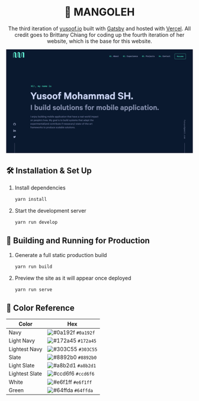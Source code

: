 <h1 align="center">
  🤹 MANGOLEH
</h1>
<p align="center">
  The third iteration of <a href="https://www.yusoof.io" target="_blank">yusoof.io</a> built with <a href="https://www.gatsbyjs.org" target="_blank">Gatsby</a> and hosted with <a href="https://www.vercel.com" target="_blank">Vercel</a>.
  All credit goes to Brittany Chiang for coding up the fourth iteration of her website, which is the base for this website.
</p>

![Demo](/src/images/demo.png)

## 🛠 Installation & Set Up

1. Install dependencies
   ```sh
   yarn install
   ```
2. Start the development server
   ```sh
   yarn run develop
   ```

## 🚀 Building and Running for Production

1. Generate a full static production build
   ```sh
   yarn run build
   ```
2. Preview the site as it will appear once deployed
   ```sh
   yarn run serve
   ```

## 🎨 Color Reference

| Color          | Hex                                                                |
| -------------- | ------------------------------------------------------------------ |
| Navy           | ![#0a192f](https://via.placeholder.com/10/0a192f?text=+) `#0a192f` |
| Light Navy     | ![#172a45](https://via.placeholder.com/10/0a192f?text=+) `#172a45` |
| Lightest Navy  | ![#303C55](https://via.placeholder.com/10/303C55?text=+) `#303C55` |
| Slate          | ![#8892b0](https://via.placeholder.com/10/8892b0?text=+) `#8892b0` |
| Light Slate    | ![#a8b2d1](https://via.placeholder.com/10/a8b2d1?text=+) `#a8b2d1` |
| Lightest Slate | ![#ccd6f6](https://via.placeholder.com/10/ccd6f6?text=+) `#ccd6f6` |
| White          | ![#e6f1ff](https://via.placeholder.com/10/e6f1ff?text=+) `#e6f1ff` |
| Green          | ![#64ffda](https://via.placeholder.com/10/64ffda?text=+) `#64ffda` |

